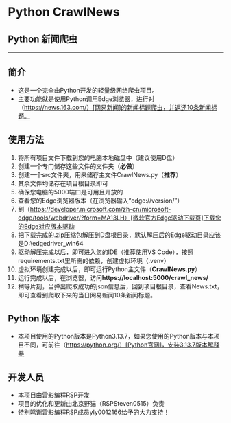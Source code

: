 # Python CrawlNews
## Python 新闻爬虫
---
## 简介
- 这是一个完全由Python开发的轻量级网络爬虫项目。
- 主要功能就是使用Python调用Edge浏览器，进行对（https://news.163.com/）[网易新闻]的新闻标题爬虫，并返还10条新闻标题。
## 使用方法
1. 将所有项目文件下载到您的电脑本地磁盘中（建议使用D盘）
2. 创建一个专门储存这些文件的文件夹（**必做**）
3. 创建一个src文件夹，用来储存主文件CrawlNews.py（**推荐**）
4. 其余文件均储存在项目根目录即可
5. 确保您电脑的5000端口是可用且开放的
6. 查看您的Edge浏览器版本（在浏览器输入“edge://version/”）
7. 到（https://developer.microsoft.com/zh-cn/microsoft-edge/tools/webdriver/?form=MA13LH）[微软官方Edge驱动下载页]下载您的Edge对应版本驱动
8. 把下载完成的.zip压缩包解压到D盘根目录，默认解压后的Edge驱动目录应该是D:\edgedriver_win64
9. 驱动解压完成以后，即可进入您的IDE（推荐使用VS Code），按照requirements.txt里所需的依赖，创建虚拟环境（.venv）
10. 虚拟环境创建完成以后，即可运行Python主文件（**CrawlNews.py**）
11. 运行完成以后，在浏览器，访问**https://localhost:5000/crawl_news/**
12. 稍等片刻，当弹出爬取成功的json信息后，回到项目根目录，查看News.txt，即可查看到爬取下来的当日网易新闻10条新闻标题。
## Python 版本
- 本项目使用的Python版本是Python3.13.7，如果您使用的Python版本与本项目不同，可前往（https://python.org/）[Python官网]，安装3.13.7版本解释器
## 开发人员
- 本项目由雷影编程RSP开发
- 项目的优化和更新由北京野猫（RSPSteven0515）负责
- 特别鸣谢雷影编程RSP成员yly0012166给予的大力支持！
